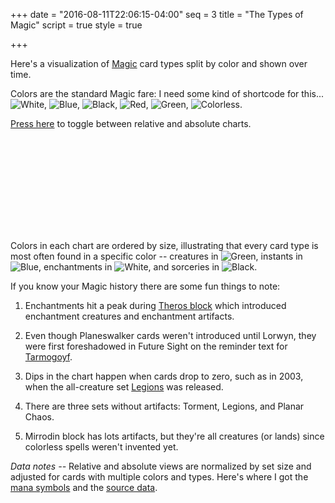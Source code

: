 +++
date = "2016-08-11T22:06:15-04:00"
seq = 3
title = "The Types of Magic"
script = true
style = true

+++

Here's a visualization of [Magic](https://en.wikipedia.org/wiki/Magic:_The_Gathering) card types split by color and shown over time. 

Colors are the standard Magic fare: 
I need some kind of shortcode for this...
<img class='mana-legend' src='{{< relpath "W.svg" >}}' title='White' />,
<img class='mana-legend' src='{{< relpath "U.svg" >}}' title='Blue' />,
<img class='mana-legend' src='{{< relpath "B.svg" >}}' title='Black' />,
<img class='mana-legend' src='{{< relpath "R.svg" >}}' title='Red' />,
<img class='mana-legend' src='{{< relpath "G.svg" >}}' title='Green' />,
<img class='mana-legend' src='{{< relpath "1.svg" >}}' title='Colorless' />.

<a href='#' class='toggle'>Press here</a> to toggle between relative and absolute charts.

<svg class='block'>
	<defs><linearGradient id="the-types-of-magic-grad" x1="0" y1="0" x2="0" y2="100%"><stop offset="0" stop-color="#fff" stop-opacity="1"/><stop offset="100%" stop-color="#fff" stop-opacity="0.75"/></linearGradient>
</svg>

Colors in each chart are ordered by size, illustrating that every card type is most often found in a specific color -- creatures in <img class='mana-mini' src='G.svg' title='Green' />, instants in <img class='mana-mini' src='U.svg' title='Blue' />, enchantments in <img class='mana-mini' src='W.svg' title='White' />, and sorceries in <img class='mana-mini' src='B.svg' title='Black' />.

If you know your Magic history there are some fun things to note:

1. Enchantments hit a peak during [Theros block](http://mtgsalvation.gamepedia.com/Theros_block) which introduced enchantment creatures and enchantment artifacts.

1. Even though Planeswalker cards weren't introduced until Lorwyn, they were first foreshadowed in Future Sight on the reminder text for [Tarmogoyf](http://gatherer.wizards.com/Pages/Card/Details.aspx?multiverseid=136142).

1. Dips in the chart happen when cards drop to zero, such as in 2003, when the all-creature set [Legions](https://en.wikipedia.org/wiki/Onslaught_(Magic:_The_Gathering)#Legions_2) was released.

1. There are three sets without artifacts: Torment, Legions, and Planar Chaos.

1. Mirrodin block has lots artifacts, but they're all creatures (or lands) since colorless spells weren't invented yet.

_Data notes --_ Relative and absolute views are normalized by set size and adjusted for cards with multiple colors and types. Here's where I got the [mana symbols](http://mtgsalvation.gamepedia.com/Category:Mana_symbols) and the [source data](http://mtgjson.com).
